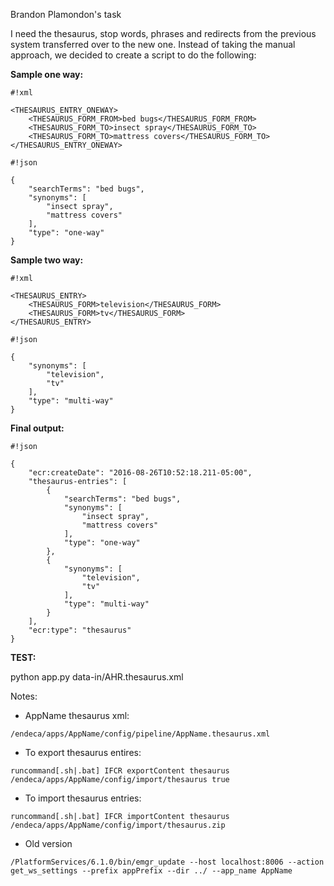 Brandon Plamondon's task

I need the thesaurus, stop words, phrases and redirects from the previous system transferred over to the new one.
Instead of taking the manual approach, we decided to create a script to do the following:

**Sample one way:**

```
#!xml

<THESAURUS_ENTRY_ONEWAY>
	<THESAURUS_FORM_FROM>bed bugs</THESAURUS_FORM_FROM>
	<THESAURUS_FORM_TO>insect spray</THESAURUS_FORM_TO>
	<THESAURUS_FORM_TO>mattress covers</THESAURUS_FORM_TO>
</THESAURUS_ENTRY_ONEWAY>
```

```
#!json

{
    "searchTerms": "bed bugs",
    "synonyms": [
    	"insect spray", 
    	"mattress covers"
	],
    "type": "one-way"
}
```


**Sample two way:**

```
#!xml

<THESAURUS_ENTRY>
	<THESAURUS_FORM>television</THESAURUS_FORM>
	<THESAURUS_FORM>tv</THESAURUS_FORM>
</THESAURUS_ENTRY>
```



```
#!json

{
    "synonyms": [
        "television",
        "tv"
    ],
    "type": "multi-way"
}
```


**Final output:**

```
#!json

{
    "ecr:createDate": "2016-08-26T10:52:18.211-05:00",
    "thesaurus-entries": [
	    {
		    "searchTerms": "bed bugs",
		    "synonyms": [
		    	"insect spray", 
		    	"mattress covers"
			],
		    "type": "one-way"
		},
		{
		    "synonyms": [
		        "television",
		        "tv"
		    ],
		    "type": "multi-way"
		}
    ],	
    "ecr:type": "thesaurus"
}
```

**TEST:**

python app.py data-in/AHR.thesaurus.xml

Notes:

* AppName thesaurus xml: 
``` 
/endeca/apps/AppName/config/pipeline/AppName.thesaurus.xml
```
* To export thesaurus entires: 

``` 
runcommand[.sh|.bat] IFCR exportContent thesaurus /endeca/apps/AppName/config/import/thesaurus true
```
* To import thesaurus entries: 
```
runcommand[.sh|.bat] IFCR importContent thesaurus /endeca/apps/AppName/config/import/thesaurus.zip
```

* Old version
```
/PlatformServices/6.1.0/bin/emgr_update --host localhost:8006 --action get_ws_settings --prefix appPrefix --dir ../ --app_name AppName
```
